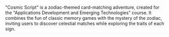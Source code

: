 "Cosmic Script" is a zodiac-themed card-matching adventure, created for the "Applications Development and Emerging Technologies" course. It combines the fun of classic memory games with the mystery of the zodiac, inviting users to discover celestial matches while exploring the traits of each sign.
